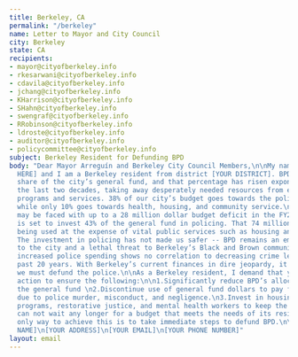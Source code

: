 ```yaml
---
title: Berkeley, CA
permalink: "/berkeley"
name: Letter to Mayor and City Council
city: Berkeley
state: CA
recipients:
- mayor@cityofberkeley.info
- rkesarwani@cityofberkeley.info
- cdavila@cityofberkeley.info
- jchang@cityofberkeley.info
- KHarrison@cityofberkeley.info
- SHahn@cityofberkeley.info
- swengraf@cityofberkeley.info
- RRobinson@cityofberkeley.info
- ldroste@cityofberkeley.info
- auditor@cityofberkeley.info
- policycommittee@cityofberkeley.info
subject: Berkeley Resident for Defunding BPD
body: "Dear Mayor Arreguín and Berkeley City Council Members,\n\nMy name is [NAME
  HERE] and I am a Berkeley resident from district [YOUR DISTRICT]. BPD takes an enormous
  share of the city’s general fund, and that percentage has risen exponentially for
  the last two decades, taking away desperately needed resources from essential city
  programs and services. 38% of our city’s budget goes towards the police department,
  while only 10% goes towards health, housing, and community service.\n\nBerkeley
  may be faced with up to a 28 million dollar budget deficit in the FY2020-2021 and
  is set to invest 43% of the general fund in policing. That 74 million dollars is
  being used at the expense of vital public services such as housing and healthcare.
  The investment in policing has not made us safer -- BPD remains an embarrassment
  to the city and a lethal threat to Berkeley’s Black and Brown communities, while
  increased police spending shows no correlation to decreasing crime levels over the
  past 20 years. With Berkeley’s current finances in dire jeopardy, it is clear that
  we must defund the police.\n\nAs a Berkeley resident, I demand that you take immediate
  action to ensure the following:\n\n1.Significantly reduce BPD’s allocation from
  the general fund \n2.Discontinue use of general fund dollars to pay for settlements
  due to police murder, misconduct, and negligence.\n3.Invest in housing, jobs, youth
  programs, restorative justice, and mental health workers to keep the community safe.\n\nBerkeley
  can not wait any longer for a budget that meets the needs of its residents. The
  only way to achieve this is to take immediate steps to defund BPD.\n\nThank you,\n[YOUR
  NAME]\n[YOUR ADDRESS]\n[YOUR EMAIL]\n[YOUR PHONE NUMBER]"
layout: email
---
```



